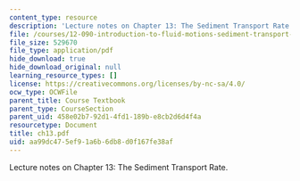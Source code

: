 ```yaml
---
content_type: resource
description: 'Lecture notes on Chapter 13: The Sediment Transport Rate.'
file: /courses/12-090-introduction-to-fluid-motions-sediment-transport-and-current-generated-sedimentary-structures-fall-2006/aa99dc475ef91a6b6db8d0f167fe38af_ch13.pdf
file_size: 529670
file_type: application/pdf
hide_download: true
hide_download_original: null
learning_resource_types: []
license: https://creativecommons.org/licenses/by-nc-sa/4.0/
ocw_type: OCWFile
parent_title: Course Textbook
parent_type: CourseSection
parent_uid: 458e02b7-92d1-4fd1-189b-e8cb2d6d4f4a
resourcetype: Document
title: ch13.pdf
uid: aa99dc47-5ef9-1a6b-6db8-d0f167fe38af
---
```

Lecture notes on Chapter 13: The Sediment Transport Rate.